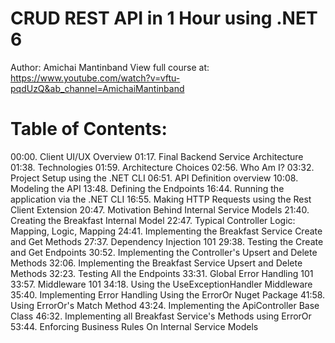 # CRUD REST API in 1 Hour using .NET 6

Author: Amichai Mantinband
View full course at: https://www.youtube.com/watch?v=vftu-pqdUzQ&ab_channel=AmichaiMantinband

# Table of Contents:

00:00. Client UI/UX Overview
01:17. Final Backend Service Architecture
01:38. Technologies
01:59. Architecture Choices
02:56. Who Am I?
03:32. Project Setup using the .NET CLI
06:51. API Definition overview
10:08. Modeling the API
13:48. Defining the Endpoints 
16:44. Running the application via the .NET CLI
16:55. Making HTTP Requests using the Rest Client Extension
20:47. Motivation Behind Internal Service Models
21:40. Creating the Breakfast Internal Model
22:47. Typical Controller Logic: Mapping, Logic, Mapping
24:41. Implementing the Breakfast Service Create and Get Methods
27:37. Dependency Injection 101
29:38. Testing the Create and Get Endpoints
30:52. Implementing the Controller's Upsert and Delete Methods
32:06. Implementing the Breakfast Service Upsert and Delete Methods
32:23. Testing All the Endpoints
33:31. Global Error Handling 101
33:57. Middleware 101
34:18. Using the UseExceptionHandler Middleware
35:40. Implementing Error Handling Using the ErrorOr Nuget Package
41:58. Using ErrorOr's Match Method
43:24. Implementing the ApiController Base Class
46:32. Implementing all Breakfast Service's Methods using ErrorOr
53:44. Enforcing Business Rules On Internal Service Models